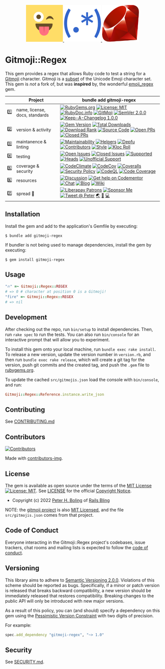 <p align="center">
    <a href="https://gitmoji.dev/" target="_blank" rel="noopener">
      <img width="120px" src="https://github.com/pboling/gitmoji-regex/raw/main/docs/images/logo/gitmoji-logo-120px.png?raw=true" alt="Gotmoji Logo Copyright (c) 2016-2022 Carlos Cuesta, MIT License">
    </a>
    <a href="https://rubular.com/" target="_blank" rel="noopener">
      <img width="120px" src="https://github.com/pboling/gitmoji-regex/raw/main/docs/images/logo/regex-logo-120px.png?raw=true" alt="Regular Expression OOjs UI Icon by GOJU, MIT License via Wikimedia Commons">
    </a>
    <a href="https://www.ruby-lang.org/" target="_blank" rel="noopener">
      <img width="120px" src="https://github.com/pboling/gitmoji-regex/raw/main/docs/images/logo/ruby-logo-198px.svg?raw=true" alt="Yukihiro Matsumoto, Ruby Visual Identity Team, CC BY-SA 2.5">
    </a>
</p>

# Gitmoji::Regex

This gem provides a regex that allows Ruby code to test a string for a [Gitmoji](https://github.com/carloscuesta/gitmoji) character.  Gitmoji is a [subset](https://raw.githubusercontent.com/carloscuesta/gitmoji/master/src/data/gitmojis.json) of the Unicode Emoji character set.  This gem is _not_ a fork of, but was **inspired** by, the wonderful [emoji_regex](https://github.com/ticky/ruby-emoji-regex) gem.

<!--
Numbering rows and badges in each row as a visual "database" lookup,
    as the table is extremely dense, and it can be very difficult to find anything
Putting one on each row here, to document the emoji that should be used, and for ease of copy/paste.

row #s:
1️⃣
2️⃣
3️⃣
4️⃣
5️⃣
6️⃣
7️⃣

badge #s:
⛳️
🖇
🏘
🚎
🖐
🧮
📗

appended indicators:
♻️ - URL needs to be updated from SASS integration. Find / Replace is insufficient.
-->

|     | Project                        | bundle add gitmoji-regex                                                                                                                                                                                                                                                                                                  |
|:----|--------------------------------|---------------------------------------------------------------------------------------------------------------------------------------------------------------------------------------------------------------------------------------------------------------------------------------------------------------------------|
| 1️⃣ | name, license, docs, standards | [![RubyGems.org][⛳️name-img]][⛳️gem] [![License: MIT][🖇src-license-img]][🖇src-license] <!--[![FOSSA][🏘fossa-img]][🏘fossa]--> [![RubyDoc.info][🚎yard-img]][🚎yard] [![GitMoji][🖐gitmoji-img]][🖐gitmoji] [![SemVer 2.0.0][🧮semver-img]][semver] [![Keep-A-Changelog 1.0.0][📗keep-changelog-img]][📗keep-changelog] |
| 2️⃣ | version & activity             | [![Gem Version][⛳️version-img]][⛳️gem] [![Total Downloads][🖇DL-total-img]][⛳️gem] [![Download Rank][🏘DL-rank-img]][⛳️gem] [![Source Code][🚎src-home-img]][🚎src-home] [![Open PRs][🖐prs-o-img]][🖐prs-o] [![Closed PRs][🧮prs-c-img]][🧮prs-c] <!--[![Next Version][📗next-img]][📗next]-->                           |
| 3️⃣ | maintanence & linting          | [![Maintainability][⛳cclim-maint-img♻️]][⛳cclim-maint] [![Helpers][🖇triage-help-img]][🖇triage-help] [![Depfu][🏘depfu-img♻️]][🏘depfu♻️] [![Contributors][🚎contributors-img]][🚎contributors] [![Style][🖐style-wf-img]][🖐style-wf] [![Kloc Roll][🧮kloc-img]][🧮kloc]                                                |
| 4️⃣ | testing                        | [![Open Issues][⛳iss-o-img]][⛳iss-o] [![Closed Issues][🖇iss-c-img]][🖇iss-c] [![Supported][🏘sup-wf-img]][🏘sup-wf] [![Heads][🚎heads-wf-img]][🚎heads-wf] [![Unofficial Support][🖐uns-wf-img]][🖐uns-wf] <!--[![MacOS][🧮mac-wf-img]][🧮mac-wf] [![Windows][📗win-wf-img]][📗win-wf]-->                                |
| 5️⃣ | coverage & security            | [![CodeClimate][⛳cclim-cov-img♻️]][⛳cclim-cov] [![CodeCov][🖇codecov-img♻️]][🖇codecov] [![Coveralls][🏘coveralls-img]][🏘coveralls] [![Security Policy][🚎sec-pol-img]][🚎sec-pol] [![CodeQL][🖐codeQL-img]][🖐codeQL] [![Code Coverage][🧮cov-wf-img]][🧮cov-wf]                                                        |
| 6️⃣ | resources                      | [![Discussion][⛳gh-discussions-img]][⛳gh-discussions] [![Get help on Codementor][🖇codementor-img]][🖇codementor] [![Chat][🏘chat-img]][🏘chat] [![Blog][🚎blog-img]][🚎blog] [![Wiki][🖐wiki-img]][🖐wiki]                                                                                                               |
| 7️⃣ | spread 💖                      | [![Liberapay Patrons][⛳liberapay-img]][⛳liberapay] [![Sponsor Me][🖇sponsor-img]][🖇sponsor] [![Tweet @ Peter][🏘tweet-img]][🏘tweet] [🌏][aboutme] [👼][angelme] [💻][coderme]                                                                                                                                           |

<!--
The link tokens in the following sections should be kept ordered by the row and badge numbering scheme
-->

<!-- 1️⃣ name, license, docs -->
[⛳️gem]: https://rubygems.org/gems/gitmoji-regex
[⛳️name-img]: https://img.shields.io/badge/name-gitmoji--regex-brightgreen.svg?style=flat
[🖇src-license]: https://opensource.org/licenses/MIT
[🖇src-license-img]: https://img.shields.io/badge/License-MIT-green.svg
[🏘fossa]: https://app.fossa.io/projects/git%2Bgithub.com%2Fpboling%2Fgitmoji-regex?ref=badge_shield
[🏘fossa-img]: https://app.fossa.io/api/projects/git%2Bgithub.com%2Fpboling%2Fgitmoji-regex.svg?type=shield
[🚎yard]: https://www.rubydoc.info/github/pboling/gitmoji-regex
[🚎yard-img]: https://img.shields.io/badge/documentation-rubydoc-brightgreen.svg?style=flat
[🖐gitmoji]: https://gitmoji.dev
[🖐gitmoji-img]: https://img.shields.io/badge/gitmoji-3.9.0-FFDD67.svg?style=flat
[🧮semver-img]: https://img.shields.io/badge/semver-2.0.0-FFDD67.svg?style=flat
[📗keep-changelog]: https://keepachangelog.com/en/1.0.0/
[📗keep-changelog-img]: https://img.shields.io/badge/keep--a--changelog-1.0.0-FFDD67.svg?style=flat

<!-- 2️⃣ version & activity -->
[⛳️version-img]: http://img.shields.io/gem/v/gitmoji-regex.svg
[🖇DL-total-img]: https://img.shields.io/gem/dt/gitmoji-regex.svg
[🏘DL-rank-img]: https://img.shields.io/gem/rt/gitmoji-regex.svg
[🚎src-home]: https://github.com/pboling/gitmoji-regex
[🚎src-home-img]: https://img.shields.io/badge/source-github-brightgreen.svg?style=flat
[🖐prs-o]: https://github.com/pboling/gitmoji-regex/pulls
[🖐prs-o-img]: https://img.shields.io/github/issues-pr/pboling/gitmoji-regex
[🧮prs-c]: https://github.com/pboling/gitmoji-regex/pulls?q=is%3Apr+is%3Aclosed
[🧮prs-c-img]: https://img.shields.io/github/issues-pr-closed/pboling/gitmoji-regex
[📗next]: https://github.com/pboling/gitmoji-regex/milestone/1
[📗next-img]: https://img.shields.io/github/milestones/progress/pboling/gitmoji-regex/1?label=Next%20Version

<!-- 3️⃣ maintanence & linting -->
[⛳cclim-maint]: https://codeclimate.com/github/pboling/gitmoji-regex/maintainability
[⛳cclim-maint-img♻️]: https://api.codeclimate.com/v1/badges/f32e1d1148e8bad58197/maintainability
[🖇triage-help]: https://www.codetriage.com/pboling/gitmoji-regex
[🖇triage-help-img]: https://www.codetriage.com/pboling/gitmoji-regex/badges/users.svg
[🏘depfu♻️]: https://depfu.com/github/pboling/gitmoji-regex?project_id=34924
[🏘depfu-img♻️]: https://badges.depfu.com/badges/300630ab4b7c2efea20806d13d1ef41f/count.svg
[🚎contributors]: https://github.com/pboling/gitmoji-regex/graphs/contributors
[🚎contributors-img]: https://img.shields.io/github/contributors-anon/pboling/gitmoji-regex
[🖐style-wf]: https://github.com/pboling/gitmoji-regex/actions/workflows/style.yml
[🖐style-wf-img]: https://github.com/pboling/gitmoji-regex/actions/workflows/style.yml/badge.svg
[🧮kloc]: https://www.youtube.com/watch?v=dQw4w9WgXcQ
[🧮kloc-img]: https://img.shields.io/tokei/lines/github.com/pboling/gitmoji-regex

<!-- 4️⃣ testing -->
[⛳iss-o]: https://github.com/pboling/gitmoji-regex/issues
[⛳iss-o-img]: https://img.shields.io/github/issues-raw/pboling/gitmoji-regex
[🖇iss-c]: https://github.com/pboling/gitmoji-regex/issues?q=is%3Aissue+is%3Aclosed
[🖇iss-c-img]: https://img.shields.io/github/issues-closed-raw/pboling/gitmoji-regex
[🏘sup-wf]: https://github.com/pboling/gitmoji-regex/actions/workflows/supported.yml
[🏘sup-wf-img]: https://github.com/pboling/gitmoji-regex/actions/workflows/supported.yml/badge.svg
[🚎heads-wf]: https://github.com/pboling/gitmoji-regex/actions/workflows/heads.yml
[🚎heads-wf-img]: https://github.com/pboling/gitmoji-regex/actions/workflows/heads.yml/badge.svg
[🖐uns-wf]: https://github.com/pboling/gitmoji-regex/actions/workflows/unsupported.yml
[🖐uns-wf-img]: https://github.com/pboling/gitmoji-regex/actions/workflows/unsupported.yml/badge.svg
[🧮mac-wf]: https://github.com/pboling/gitmoji-regex/actions/workflows/macos.yml
[🧮mac-wf-img]: https://github.com/pboling/gitmoji-regex/actions/workflows/macos.yml/badge.svg
[📗win-wf]: https://github.com/pboling/gitmoji-regex/actions/workflows/windows.yml
[📗win-wf-img]: https://github.com/pboling/gitmoji-regex/actions/workflows/windows.yml/badge.svg

<!-- 5️⃣ coverage & security -->
[⛳cclim-cov]: https://codeclimate.com/github/pboling/gitmoji-regex/test_coverage
[⛳cclim-cov-img♻️]: https://api.codeclimate.com/v1/badges/f32e1d1148e8bad58197/test_coverage
[🖇codecov-img♻️]: https://codecov.io/gh/pboling/gitmoji-regex/branch/main/graph/badge.svg?token=EJCOr0hsPq
[🖇codecov]: https://codecov.io/gh/pboling/gitmoji-regex
[🏘coveralls]: https://coveralls.io/github/pboling/gitmoji-regex?branch=main
[🏘coveralls-img]: https://coveralls.io/repos/github/pboling/gitmoji-regex/badge.svg?branch=main
[🚎sec-pol]: https://github.com/pboling/gitmoji-regex/blob/main/SECURITY.md
[🚎sec-pol-img]: https://img.shields.io/badge/security-policy-brightgreen.svg?style=flat
[🖐codeQL]: https://github.com/pboling/gitmoji-regex/security/code-scanning
[🖐codeQL-img]: https://github.com/pboling/gitmoji-regex/actions/workflows/codeql-analysis.yml/badge.svg
[🧮cov-wf]: https://github.com/pboling/gitmoji-regex/actions/workflows/coverage.yml
[🧮cov-wf-img]: https://github.com/pboling/gitmoji-regex/actions/workflows/coverage.yml/badge.svg

<!-- 6️⃣ resources -->
[⛳gh-discussions]: https://github.com/pboling/gitmoji-regex/discussions
[⛳gh-discussions-img]: https://img.shields.io/github/discussions/pboling/gitmoji-regex
[🖇codementor]: https://www.codementor.io/peterboling?utm_source=github&utm_medium=button&utm_term=peterboling&utm_campaign=github
[🖇codementor-img]: https://cdn.codementor.io/badges/get_help_github.svg
[🏘chat]: https://gitter.im/pboling/gitmoji-regex
[🏘chat-img]: https://img.shields.io/gitter/room/pboling/gitmoji-regex.svg
[🚎blog]: http://www.railsbling.com/tags/gitmoji-regex/
[🚎blog-img]: https://img.shields.io/badge/blog-railsbling-brightgreen.svg?style=flat
[🖐wiki]: https://github.com/pboling/gitmoji-regex/wiki
[🖐wiki-img]: https://img.shields.io/badge/wiki-examples-brightgreen.svg?style=flat

<!-- 7️⃣ spread 💖 -->
[⛳liberapay-img]: https://img.shields.io/liberapay/patrons/pboling.svg?logo=liberapay
[⛳liberapay]: https://liberapay.com/pboling/donate
[🖇sponsor-img]: https://img.shields.io/badge/sponsor-pboling.svg?style=social&logo=github
[🖇sponsor]: https://github.com/sponsors/pboling
[🏘tweet-img]: https://img.shields.io/twitter/follow/galtzo.svg?style=social&label=Follow
[🏘tweet]: http://twitter.com/galtzo

<!-- Maintainer Contact Links -->
[railsbling]: http://www.railsbling.com
[peterboling]: http://www.peterboling.com
[aboutme]: https://about.me/peter.boling
[angelme]: https://angel.co/peter-boling
[coderme]:http://coderwall.com/pboling

## Installation

Install the gem and add to the application's Gemfile by executing:

    $ bundle add gitmoji-regex

If bundler is not being used to manage dependencies, install the gem by executing:

    $ gem install gitmoji-regex

## Usage

```ruby
"🔥" =~ Gitmoji::Regex::REGEX
# => 0 # character at position 0 is a Gitmoji!
"fire" =~ Gitmoji::Regex::REGEX
# => nil
```

## Development

After checking out the repo, run `bin/setup` to install dependencies. Then, run `rake spec` to run the tests. You can also run `bin/console` for an interactive prompt that will allow you to experiment.

To install this gem onto your local machine, run `bundle exec rake install`. To release a new version, update the version number in `version.rb`, and then run `bundle exec rake release`, which will create a git tag for the version, push git commits and the created tag, and push the `.gem` file to [rubygems.org](https://rubygems.org).

To update the cached `src/gitmojis.json` load the console with `bin/console`, and run:
```ruby
Gitmoji::Regex::Reference.instance.write_json
```

## Contributing

See [CONTRIBUTING.md][contributing]

## Contributors

[![Contributors](https://contrib.rocks/image?repo=pboling/gitmoji-regex)]("https://github.com/pboling/gitmoji-regex/graphs/contributors")

Made with [contributors-img](https://contrib.rocks).

## License

The gem is available as open source under the terms of
the [MIT License][license] [![License: MIT](https://img.shields.io/badge/License-MIT-green.svg)][license-ref].
See [LICENSE][license] for the official [Copyright Notice][copyright-notice-explainer].

* Copyright (c) 2022 [Peter H. Boling][peterboling] of [Rails Bling][railsbling]

NOTE: the [gitmoji project](https://github.com/carloscuesta/gitmoji) is also [MIT Licensed](https://github.com/carloscuesta/gitmoji/blob/master/LICENSE), and the file `src/gitmojis.json` comes from that project.

## Code of Conduct

Everyone interacting in the Gitmoji::Regex project's codebases, issue trackers, chat rooms and mailing lists is expected to follow the [code of conduct](https://github.com/pboling/gitmoji-regex/blob/main/CODE_OF_CONDUCT.md).

## Versioning

This library aims to adhere to [Semantic Versioning 2.0.0][semver]. Violations of this scheme should be reported as
bugs. Specifically, if a minor or patch version is released that breaks backward compatibility, a new version should be
immediately released that restores compatibility. Breaking changes to the public API will only be introduced with new
major versions.

As a result of this policy, you can (and should) specify a dependency on this gem using
the [Pessimistic Version Constraint][pvc] with two digits of precision.

For example:

```ruby
spec.add_dependency "gitmoji-regex", "~> 1.0"
```

## Security

See [SECURITY.md](https://github.com/pboling/gitmoji-regex/blob/main/SECURITY.md).

[copyright-notice-explainer]: https://opensource.stackexchange.com/questions/5778/why-do-licenses-such-as-the-mit-license-specify-a-single-year

[gh_discussions]: https://github.com/pboling/gitmoji-regex/discussions

[conduct]: https://github.com/pboling/gitmoji-regex/blob/main/CODE_OF_CONDUCT.md

[contributing]: https://github.com/pboling/gitmoji-regex/blob/main/CONTRIBUTING.md

[security]: https://github.com/pboling/gitmoji-regex/blob/main/SECURITY.md

[license]: https://github.com/pboling/gitmoji-regex/blob/main/LICENSE.txt

[license-ref]: https://opensource.org/licenses/MIT

[semver]: http://semver.org/

[pvc]: http://guides.rubygems.org/patterns/#pessimistic-version-constraint

[railsbling]: http://www.railsbling.com

[peterboling]: http://www.peterboling.com

[aboutme]: https://about.me/peter.boling

[angelme]: https://angel.co/peter-boling

[coderme]:http://coderwall.com/pboling

[followme-img]: https://img.shields.io/twitter/follow/galtzo.svg?style=social&label=Follow

[tweetme]: http://twitter.com/galtzo

[politicme]: https://nationalprogressiveparty.org

[documentation]: https://rubydoc.info/github/pboling/gitmoji-regex/main

[source]: https://github.com/pboling/gitmoji-regex/

[actions]: https://github.com/pboling/gitmoji-regex/actions

[issues]: https://github.com/pboling/gitmoji-regex/issues

[climate_maintainability]: https://codeclimate.com/github/pboling/gitmoji-regex/maintainability

[climate_coverage]: https://codeclimate.com/github/pboling/gitmoji-regex/test_coverage

[codecov_coverage]: https://codecov.io/gh/pboling/gitmoji-regex

[code_triage]: https://www.codetriage.com/pboling/gitmoji-regex

[blogpage]: http://www.railsbling.com/tags/gitmoji-regex/

[rubygems]: https://rubygems.org/gems/gitmoji-regex

[chat]: https://gitter.im/pboling/gitmoji-regex?utm_source=badge&utm_medium=badge&utm_campaign=pr-badge&utm_content=badge

[maintenancee_policy]: https://guides.rubyonrails.org/maintenance_policy.html#security-issues

[liberapay_donate]: https://liberapay.com/pboling/donate

[gh_sponsors]: https://github.com/sponsors/pboling
